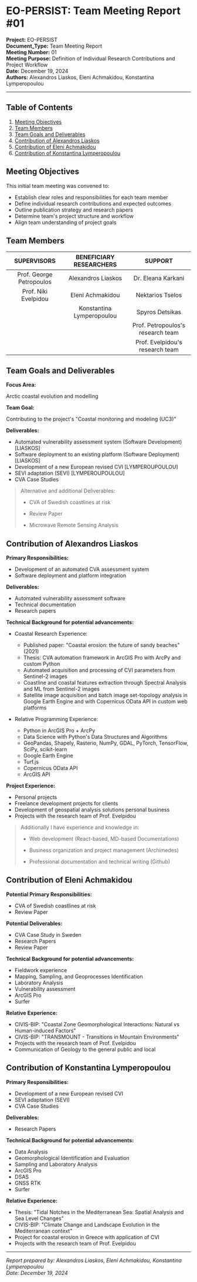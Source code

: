# EO-PERSIST: Team Meeting Report #01

**Project:** EO-PERSIST  
**Document_Type:** Team Meeting Report  
**Meeting Number:** 01  
**Meeting Purpose:** Definition of Individual Research Contributions and Project Workflow  
**Date:** December 19, 2024  
**Authors:** Alexandros Liaskos, Eleni Achmakidou, Konstantina Lymperopoulou

---

## Table of Contents
1. [Meeting Objectives](#meeting-objectives)
2. [Team Members](#team-members)
3. [Team Goals and Deliverables](#team-goals-and-deliverables)
4. [Contribution of Alexandros Liaskos](#contribution-of-alexandros-liaskos)
5. [Contribution of Eleni Achmakidou](#contribution-of-eleni-achmakidou)
6. [Contribution of Konstantina Lymperopoulou](#contribution-of-konstantina-lymperopoulou)

## Meeting Objectives
This initial team meeting was convened to:

  - Establish clear roles and responsibilities for each team member
  - Define individual research contributions and expected outcomes
  - Outline publication strategy and research papers
  - Determine team's project structure and workflow
  - Align team understanding of project goals

## Team Members

| SUPERVISORS | BENEFICIARY RESEARCHERS | SUPPORT |
|:-----------------------------:|:------------------------------:|:----------------------------:|
| Prof. George Petropoulos          |     Alexandros Liaskos         |     Dr. Eleana Karkani           |
|   Prof. Niki Evelpidou   |     Eleni Achmakidou          |     Nektarios Tselos    |
|                              |     Konstantina Lymperopoulou  |     Spyros Detsikas   |
|                              |                |              Prof. Petropoulos's research team               |
|                              |               |              Prof. Evelpidou's research team               |

## Team Goals and Deliverables

**Focus Area:** 

Arctic coastal evolution and modelling

**Team Goal:** 

Contributing to the project's "Coastal monitoring and modeling (UC3)"

**Deliverables:**

- Automated vulnerability assessment system (Software Development) [LIASKOS]
- Software deployment to an existing platform (Software Deployment) [LIASKOS]
- Development of a new European revised CVI [LYMPEROUPOULOU]
- SEVI adaptation (SEVI) [LYMPEROUPOULOU]
- CVA Case Studies

> Alternative and additional Deliverables:
>
> - CVA of Swedish coastlines at risk
>
> - Review Paper 
>
> - Microwave Remote Sensing Analysis

## Contribution of Alexandros Liaskos

**Primary Responsibilities:**

- Development of an automated CVA assessment system
- Software deployment and platform integration

**Deliverables:**

- Automated vulnerability assessment software
- Technical documentation
- Research papers

**Technical Background for potential advancements:**

  - Coastal Research Experience:
      - Published paper: "Coastal erosion: the future of sandy beaches" (2021)
      - Thesis: CVA automation framework in ArcGIS Pro with ArcPy and custom Python
      - Automated acquisition and processing of CVI parameters from Sentinel-2 images
      - Coastline and coastal features extraction through Spectral Analysis and ML from Sentinel-2 images
      - Satellite image acquisition and batch image set-topology analysis in Google Earth Engine and with Copernicus OData API in custom web platforms

  - Relative Programming Experience:
      - Python in ArcGIS Pro + ArcPy
      - Data Science with Python's Data Structures and Algorithms
      - GeoPandas, Shapely, Rasterio, NumPy, GDAL, PyTorch, TensorFlow, SciPy, scikit-learn
      - Google Earth Engine
      - Turf.js
      - Copernicus OData API
      - ArcGIS API

**Project Experience:**

  - Personal projects
  - Freelance development projects for clients
  - Development of geospatial analysis solutions personal business
  - Projects with the research team of Prof. Evelpidou

> Additionally I have experience and knowledge in:
>
> - Web development (React-based, MD-based Documentations)
>
> - Business organization and project management (Archimedes)
>
> - Professional documentation and technical writing (Github)

## Contribution of Eleni Achmakidou

**Potential Primary Responsibilities:**

- CVA of Swedish coastlines at risk
- Review Paper

**Potential Deliverables:**

- CVA Case Study in Sweden
- Research Papers
- Review Paper

**Technical Background for potential advancements:**

- Fieldwork experience
- Mapping, Sampling, and Geoprocesses Identification
- Laboratory Analysis
- Vulnerability assessment
- ArcGIS Pro
- Surfer

**Relative Experience:**

  - CIVIS-BIP: "Coastal Zone Geomorphological Interactions: Natural vs Human-induced Factors"
  - CIVIS-BIP: "TRANSMOUNT - Transitions in Mountain Environments"
  - Projects with the research team of Prof. Evelpidou
  - Communication of Geology to the general public and local 

## Contribution of Konstantina Lymperopoulou

**Primary Responsibilities:**

  - Development of a new European revised CVI 
  - SEVI adaptation (SEVI)
  - CVA Case Studies

**Deliverables:**

  - Research Papers

**Technical Background for potential advancements:**

  - Data Analysis
  - Geomorphological Identification and Evaluation
  - Sampling and Laboratory Analysis
  - ArcGIS Pro 
  - DSAS
  - GNSS RTK
  - Surfer

**Relative Experience:**

- Thesis: "Tidal Notches in the Mediterranean Sea: Spatial Analysis and Sea Level Changes"
- CIVIS-BIP: "Climate Change and Landscape Evolution in the Mediterranean context"
- Project for coastal erosion in Greece with application of CVI
- Projects with the research team of Prof. Evelpidou

---
*Report prepared by: Alexandros Liaskos, Eleni Achmakidou, Konstantina Lymperopoulou*  
*Date: December 19, 2024*
